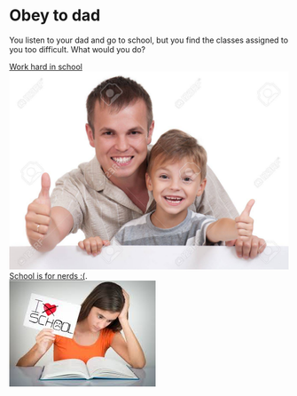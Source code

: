 # Obey to dad
You listen to your dad and go to school, but you find the classes assigned to you too difficult. What would you do?

[Work hard in school](praise-by-dad.md)
![Alt text](image.png)
[School is for nerds :(](fail-school.md).  
![Alt text](image-1.png)

